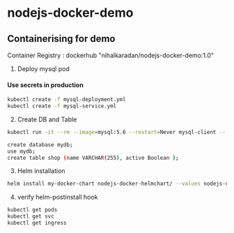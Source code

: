 # nodejs-docker-demo
## Containerising for demo
Container Registry : dockerhub "nihalkaradan/nodejs-docker-demo:1.0"

1. Deploy mysql pod 
#### Use secrets in production
```bash
kubectl create -f mysql-deployment.yml
kubectl create -f mysql-service.yml
```
2. Create DB and Table

```bash
kubectl run -it --rm --image=mysql:5.6 --restart=Never mysql-client -- mysql -h mysql -ppassword

create database mydb;
use mydb;
create table shop (name VARCHAR(255), active Boolean );
```

3. Helm installation
```bash
helm install my-docker-chart nodejs-docker-helmchart/ --values nodejs-docker-helmchart/values.yaml 
```
4. verify helm-postinstall hook
```bash
kubectl get pods
kubectl get svc 
kubectl get ingress
```
